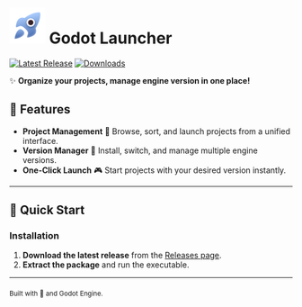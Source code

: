 # <img src="/assets/textures/icons/app/godot-launcher.png" width="64"> Godot Launcher

[![Latest Release](https://img.shields.io/github/v/release/diiiaz/godot-launcher?label=latest%20release)](https://github.com/diiiaz/godot-launcher/releases)
[![Downloads](https://img.shields.io/github/downloads/diiiaz/godot-launcher/total?color=green)](https://github.com/diiiaz/godot-launcher/releases)

✨ **Organize your projects, manage engine version in one place!**

## 🌟 Features

- **Project Management**
  📂 Browse, sort, and launch projects from a unified interface.  
- **Version Manager**
  🔄 Install, switch, and manage multiple engine versions.  
- **One-Click Launch**
  🎮 Start projects with your desired version instantly.  

---

## 🚀 Quick Start

### Installation
1. **Download the latest release** from the [Releases page](https://github.com/diiiaz/godot-launcher/releases).  
2. **Extract the package** and run the executable.  

---

<sub>Built with 💙 and Godot Engine.</sub>
